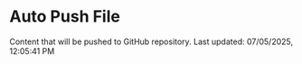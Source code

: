 # Auto Push File

Content that will be pushed to GitHub repository.
Last updated: 07/05/2025, 12:05:41 PM